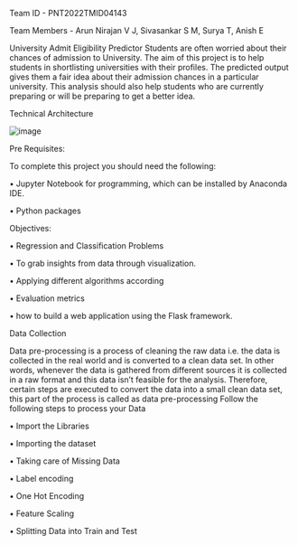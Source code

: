 

Team ID - PNT2022TMID04143


Team Members - Arun Nirajan V J, Sivasankar S M, Surya T, Anish E
              


University Admit Eligibility Predictor
Students are often worried about their chances of admission to University. The aim of this project is to help students in shortlisting universities with their profiles. The predicted output gives them a fair idea about their admission chances in a particular university. This analysis should also help students who are currently preparing or will be preparing to get a better idea.

Technical Architecture

![image](https://user-images.githubusercontent.com/117582789/200187612-dd0d026b-31db-49bf-beaf-d9937da422d1.png)

Pre Requisites:

To complete this project you should need the following:

•	Jupyter Notebook for programming, which can be installed by Anaconda IDE.

•	Python packages 

 Objectives:
 
•	Regression and Classification Problems

•	To grab insights from data through visualization.

•	Applying different algorithms according 

•	 Evaluation metrics

•	 how to build a web application using the Flask framework.

Data Collection

Data pre-processing is a process of cleaning the raw data i.e. the data is collected in the real world and is converted to a clean data set. In other words, whenever the data is gathered from different sources it is collected in a raw format and this data isn’t feasible for the analysis.
Therefore, certain steps are executed to convert the data into a small clean data set, this part of the process is called as data pre-processing Follow the following steps to process your Data

•	Import the Libraries

•	Importing the dataset

•	Taking care of Missing Data

•	Label encoding

•	One Hot Encoding

•	Feature Scaling

•	Splitting Data into Train and Test





